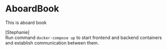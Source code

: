# AboardBook
This is aboard book


[Stephanie] \
Run command ```docker-compose up``` to start frontend and backend containers and establish communication between them.
